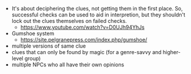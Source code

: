 - It's about deciphering the clues, not getting them in the first place. So, successful checks can be used to aid in interpretion, but they shouldn't lock out the clues themselves on failed checks.
  - https://www.youtube.com/watch?v=D0UJh94YhJs
- Gumshoe system
  - https://site.pelgranepress.com/index.php/gumshoe/
- multiple versions of same clue
- clues that can only be found by magic (for a genre-savvy and higher-level group)
- multiple NPCs who all have their own opinions
